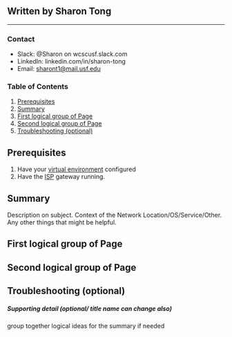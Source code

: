 ## Written by Sharon Tong
_________________________

### Contact
- Slack: @Sharon on wcscusf.slack.com
- LinkedIn: linkedin.com/in/sharon-tong
- Email: sharont1@mail.usf.edu
### Table of Contents
1. [Prerequisites](#id-link-to-section)
2. [Summary](#id-link-to-section)
3. [First logical group of Page](#id-link-to-section)
4. [Second logical group of Page](#id-link-to-section)
5. [Troubleshooting (optional)](#id-link-to-section)

## Prerequisites <a id="id-link-to-section"></a>
1. Have your [virtual environment](link-to-guide) configured
2. Have the [ISP](link-to-guide) gateway running.

## Summary <a id="id-link-to-section"></a>
Description on subject. Context of the Network Location/OS/Service/Other. Any other things that might be helpful.

## First logical group of Page <a id="id-link-to-section"></a>

## Second logical group of Page <a id="id-link-to-section"></a>

## Troubleshooting (optional) <a id="id-link-to-section"></a>

##### Supporting detail (optional/ title name can change also)
group together logical ideas for the summary if needed
